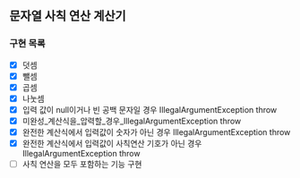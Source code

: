 ## 문자열 사칙 연산 계산기

### 구현 목록
- [x] 덧셈
- [x] 뺄셈
- [x] 곱셈
- [x] 나눗셈
- [x] 입력 값이 null이거나 빈 공백 문자일 경우 IllegalArgumentException throw
- [x] 미완성_계산식을_압력할_경우_IllegalArgumentException throw
- [x] 완전한 계산식에서 입력값이 숫자가 아닌 경우 IllegalArgumentException throw
- [x] 완전한 계산식에서 입력값이 사칙연산 기호가 아닌 경우 IllegalArgumentException throw
- [ ] 사칙 연산을 모두 포함하는 기능 구현